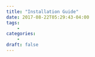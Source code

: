 ```yaml
---
title: "Installation Guide"
date: 2017-08-22T05:29:43-04:00
tags:
    -
categories:
    -
draft: false
---
```


